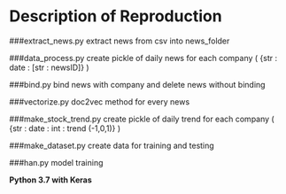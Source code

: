 # Description of Reproduction

###extract_news.py 
extract news from csv into news_folder

###data_process.py 
create pickle of daily news for each company ( {str : date : [str : newsID]} )

###bind.py 
bind news with company and delete news without binding

###vectorize.py 
doc2vec method for every news

###make_stock_trend.py 
create pickle of daily trend for each company ( {str : date : int : trend (-1,0,1)} )

###make_dataset.py 
create data for training and testing

###han.py 
model training

**Python 3.7 with Keras**

